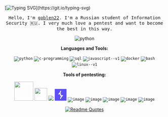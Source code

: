 [![Typing SVG](https://readme-typing-svg.herokuapp.com?font=Fira+Code&weight=500&size=26&pause=1000&color=F70807&width=800&height=50&lines=echo+%22%5B%2B%5D+Starting+penetration%22;nmap+-sS+192.168.1.0%2F24+%3E+scan.txt+%26%26;gobuster+dir+-u+http%3A%2F%2F192.168.1.100+-w+common.txt;ssh+-i+id_rsa+root%40target.com;echo+%22%5B!%5D+System+compromised!%22;We'll+keep+an+eye+on+you!!!)](https://git.io/typing-svg)

<p align="center">
  <samp>
Hello, I'm <a href="https://nerd.az/wp-content/uploads/2020/07/21888938.gif" target="_blank">goblen22</a>. I'm a Russian student of Information Security 🇷🇺. I very much love a pentest and want to become the best in this way.
</p> 

<div align="center">

<img width="400" height="400" src="https://media.tenor.com/Zp9f2I9FpFcAAAAM/anonimous-hacker.gif" alt="python"/>

**Languages and Tools:**
  
<code><img width="40" height="40" src="https://img.icons8.com/fluency/48/python.png" alt="python"/></code>
<code><img width="40" height="40" src="https://img.icons8.com/fluency/48/c-programming.png" alt="c-programming"/></code>
<code><img width="40" height="40" src="https://img.icons8.com/fluency/48/sql.png" alt="sql"/></code>
<code><img width="40" height="40" src="https://img.icons8.com/color/48/javascript--v1.png" alt="javascript--v1"/></code>
<code><img width="40" height="40" src="https://img.icons8.com/color/48/docker.png" alt="docker"/></code>
<code><img width="40" height="40" src="https://img.icons8.com/fluency/48/bash.png" alt="bash"/></code>
<code><img width="40" height="40" src="https://img.icons8.com/color/48/linux--v1.png" alt="linux--v1"/></code>


**Tools of pentesting:**

<code><img width="60" height="60" src="https://upload.wikimedia.org/wikipedia/commons/7/73/Logo_nmap.png" /></code>
<code><img width="40" height="40" src="https://img.icons8.com/fluency/48/metasploit.png" /></code>
<code><img width="40" heigth="40" src="https://upload.wikimedia.org/wikipedia/commons/b/ba/Hashcat-icon.png?20250114151431"/></code>
<code><img width="37" heigth="37" src="images/icon.png"/></code>
<code><img width="43" heigth="43" alt="image" src="https://upload.wikimedia.org/wikipedia/commons/thumb/2/2b/Kali-dragon-icon.svg/1200px-Kali-dragon-icon.svg.png"/></code>
<code><img width="37" heigth="37" alt="image" src="https://encrypted-tbn0.gstatic.com/images?q=tbn:ANd9GcQI-cJSvu8r4VvJsZx3KQ4qwDf1witz4PFyaA&s"/></code>
<code><img width="37" heigth="37" alt="image" src="https://github.com/vanhauser-thc/thc-hydra/blob/master/xhydra.png"/></code>
<code><img width="37" heigth="37" alt="image" src="https://images.icon-icons.com/3053/PNG/512/postman_macos_bigsur_icon_189815.png"/></code>
<code><img width="60" heigth="60" alt="image" src="https://i.redd.it/g6aru443rs3d1.jpeg" /></code>

[![Readme Quotes](https://quotes-github-readme.vercel.app/api?type=horizontal&theme=dark)](https://github.com/piyushsuthar/github-readme-quotes)

</div>
